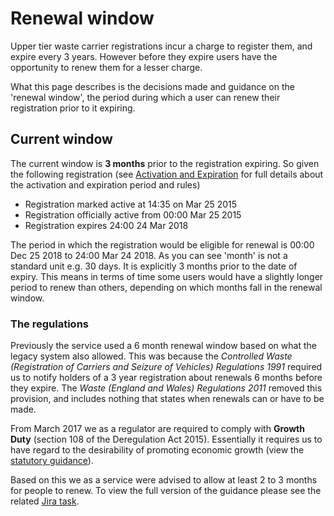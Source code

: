 # Renewal window

Upper tier waste carrier registrations incur a charge to register them, and expire every 3 years. However before they expire users have the opportunity to renew them for a lesser charge.

What this page describes is the decisions made and guidance on the 'renewal window', the period during which a user can renew their registration prior to it expiring.

## Current window

The current window is **3 months** prior to the registration expiring. So given the following registration (see [Activation and Expiration](activation_expiration.md) for full details about the activation and expiration period and rules)

- Registration marked active at 14:35 on Mar 25 2015
- Registration officially active from 00:00 Mar 25 2015
- Registration expires 24:00 24 Mar 2018

The period in which the registration would be eligible for renewal is 00:00 Dec 25 2018 to 24:00 Mar 24 2018. As you can see 'month' is not a standard unit e.g. 30 days. It is explicitly 3 months prior to the date of expiry. This means in terms of time some users would have a slightly longer period to renew than others, depending on which months fall in the renewal window.

### The regulations

Previously the service used a 6 month renewal window based on what the legacy system also allowed. This was because the *Controlled Waste (Registration of Carriers and Seizure of Vehicles) Regulations 1991* required us to notify holders of a 3 year registration about renewals 6 months before they expire. The *Waste (England and Wales) Regulations 2011* removed this provision, and includes nothing that states when renewals can or have to be made.

From March 2017 we as a regulator are required to comply with **Growth Duty** (section 108 of the Deregulation Act 2015). Essentially it requires us to have regard to the desirability of promoting economic growth (view the [statutory guidance](https://www.gov.uk/government/uploads/system/uploads/attachment_data/file/603743/growth-duty-statutory-guidance.pdf)).

Based on this we as a service were advised to allow at least 2 to 3 months for people to renew. To view the full version of the guidance please see the related [Jira task](https://eaflood.atlassian.net/browse/WC-196).
